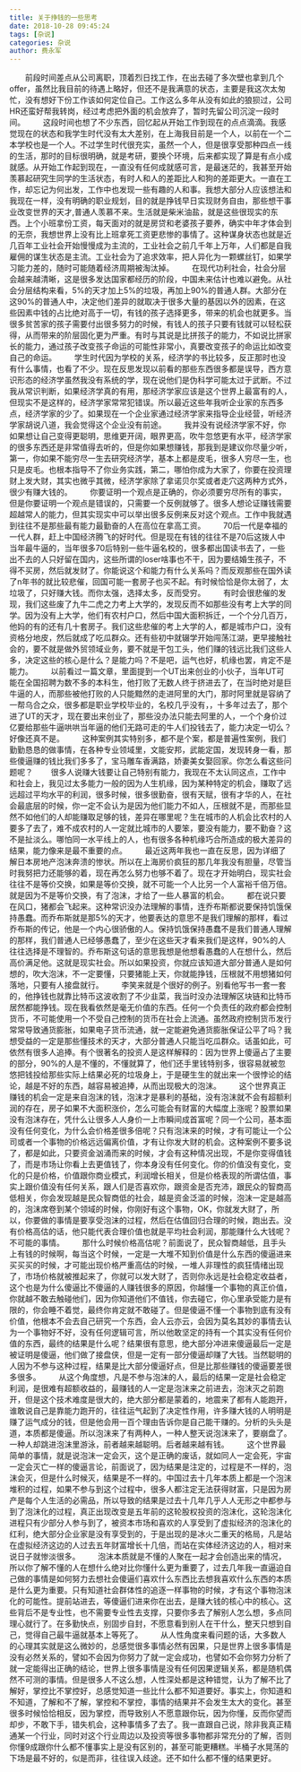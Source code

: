 ```yaml
---
title: 关于挣钱的一些思考
date: 2018-10-28 09:45:24
tags: [杂说]
categories: 杂说
author: 费永军
---
```

&emsp;&emsp;前段时间差点从公司离职，顶着烈日找工作，在出去碰了多次壁也拿到几个offer，虽然比我目前的待遇上略好，但还不是我满意的状态，主要是我这次太匆忙，没有想好下份工作该如何定位自己。工作这么多年从没有如此的狼狈过，公司HR还蛮好帮我转岗，经过考虑把外面的机会放弃了，暂时先留公司沉淀一段时间。
&emsp;&emsp;这段时间也想了不少东西，回忆起从开始工作到现在的点点滴滴。我感觉现在的状态和我学生时代没有太大差别，在上海我目前是一个人，以前在一个二本学校也是一个人。不过学生时代很充实，虽然一个人，但是很享受那种四点一线的生活，那时的目标很明确，就是考研，要换个环境，后来都实现了算是有点小成就感。从开始工作起到现在，一直没有任何成就感可言，是最迷茫的，我甚至开始羡慕起研究生同学的生活状态，有时人和人的差距比人和狗的差距更大。一直在工作，却忘记为何出发，工作中也发现一些有趣的人和事。我想大部分人应该想法和我现在一样，没有明确的职业规划，目的就是挣钱早日实现财务自由，那些想干事业改变世界的天才,普通人羡慕不来。生活就是柴米油盐，就是这些很现实的东西。上个小班拿份工资，每天面对的就是房贷和老婆孩子要养，确实中年才体会到的无奈，我想世界上没有比上班拿死工资更悲惨的事情了。这种谋身状态也就是近几百年工业社会开始慢慢成为主流的，工业社会之前几千年上万年，人们都是自我雇佣的谋生状态是主流。工业社会为了追求效率，把人异化为一颗螺丝钉，如果学习能力差的，随时可能随着经济周期被淘汰掉。
&emsp;&emsp;在现代功利社会，社会分层会越来越清晰，这是很多发达国家都经历的阶段，中国未来估计也难以避免。从社会分层结构来看，5%的天才加上5%的垃圾，再加上90%的普通人群。大部分在这90%的普通人中，决定他们差异的就取决于很多大量的基因以外的因素，在这些因素中钱的占比绝对高于一切，有钱的孩子选择更多，带来的机会也就更多。当很多贫苦家的孩子需要付出很多努力的时候，有钱人的孩子只要有钱就可以轻松获得，从而带来的阶层固化更为严重。有时与其说是比拼孩子的能力，不如说比拼家长的能力，通过孩子改变孩子命运的可能性非常小，真要改变孩子的命运比如改变自己的命运。
&emsp;&emsp;学生时代因为学校的关系，经济学的书比较多，反正那时也没有什么事情，也看了不少。现在反思发现以前看的那些东西很多都是误导，西方意识形态的经济学虽然我没有系统的学，现在说他们是伪科学可能太过于武断。不过我从常识判断，如果经济学真的有用，那经济学家应该是这个世界上最富有的人，但现实不是这样的，经济学家常常犯错误。所以最近这些年我听企业家的东西多点，经济学家的少了。如果现在一个企业家通过经济学家来指导企业经营，听经济学家胡说八道，我会觉得这个企业没有前途。
&emsp;&emsp;我并没有说经济学家不好，你如果想让自己变得更聪明，思维更开阔，眼界更高，吹牛忽悠更有水平，经济学家的很多东西还是非常值得去听的，但是你如果想赚钱，那我到是建议你尽量少听，第一，你如果不能穷尽一生去研究经济学，基本上都是皮毛，很多人穷尽一生，也只是皮毛。也根本指导不了你业务实践，第二，哪怕你成为大家了，你要在投资理财上发大财，其实也微乎其微，经济学家除了拿诺贝尔奖或者走穴这两种方式外，很少有赚大钱的。
&emsp;&emsp;你要证明一个观点是正确的，你必须要穷尽所有的事实，但是你要证明一个观点是错误的，只需要一个反例就够了。很多人想论证赚钱需要超越常人的能力，但其实现实中可以举出很多反例来反对这个观点。工作中我就遇到往往不是那些最有能力最勤奋的人在高位在拿高工资。
&emsp;&emsp;70后一代是幸福的一代人群，赶上中国经济腾飞的好时代。但是现在有钱的往往不是70后这拨人中当年最牛逼的，当年很多70后特别一些牛逼名校的，很多都出国读书去了，一些出不去的人只好留在国内，这些所谓的loser啥事也不干，因为要结婚生孩子，不得不买房，然后就发财了。你能说这个和能力有什么关系吗？而反观那些在国外读了n年书的就比较悲催，回国可能一套房子也买不起。有时候恰恰是你太弱了，太垃圾了，只好赚大钱。而你太强，选择太多，反而受穷。
&emsp;&emsp;有时会很悲催的发现，我们这些废了九牛二虎之力考上大学的，发现反而不如那些没有考上大学的同学。因为没有上大学，他们有农村户口，然后中国大面积拆迁，一个个分几百万，他妈的有的还有几十套房子。我们这些悲催的考上大学的人，都是城市户口，没有资格分地皮，然后就成了吃瓜群众。还有些初中就辍学开始闯荡江湖，更早接触社会的，要不就是做外贸领域业务，要不就是干包工头，他们赚的钱远比我们这些人多，决定这些的核心是什么？是能力吗？不是吧，运气也好，机缘也罢，肯定不是能力。
&emsp;&emsp;以前看过一篇文章，里面提到一个UT出来创业的小伙子，当年UT可能在全国招聘为数不多的本科生，他打败了无数人终于挤进去了，在当时绝对是巨牛逼的人，而那些被他打败的人只能黯然的走进阿里的大门，那时阿里就是容纳了一帮乌合之众，很多都是职业学校毕业的，名校几乎没有，，十多年过去了，那个进了UT的天才，现在要出来创业了，那些没办法只能去阿里的人，一个个身价过亿要给那些牛逼哄哄当年逼的他们无路可走的牛人们投钱去了，能力决定一切么？好像还真不是。
&emsp;&emsp;这种案例其实特别多，都不是个案，都是普遍性案例，我们勤勤恳恳的做事情，在各种专业领域里，文能安邦，武能定国，发现转身一看，那些傻逼赚的钱比我们多多了，宝马雕车香满路，娇妻美女娶回家。你怎么看这些问题呢？
&emsp;&emsp;很多人说赚大钱要让自己特别有能力，我现在不太认同这点，工作中和社会上，我见过太多能力一般的因为人生机缘，因为某种特定的机会，赚取了远远超过平均水平的利润，很多时候，很多很勤奋，很有天赋，很有才华的人，在社会最底层的时候，你一定不会认为是因为他们能力不如人，压根就不是，而那些显然不如他们的人却能赚取足够的钱，差异在哪里呢？生在城市的人机会比农村的人要多了去了，难不成农村的人一定就比城市的人要笨，要没有能力，要不勤奋？这不是扯淡么。哪怕同一水平线上的人，也有很多各种机缘巧合所造成的极大差异的结果，能力像来是最不重要的点。
&emsp;&emsp;最近这两年我也一直在反思，因为详细了解日本房地产泡沫奔溃的惨状。所以在上海房价疯狂的那几年我没有胆量，尽管当时我努把力还能够的着，现在再怎么努力也够不着了。现在才开始明白，现实社会往往不是等价交换，如果是等价交换，就不可能一个人比另一个人富裕千倍万倍。就是因为不是等价交换，有了泡沫，才给了一些人暴富的机会。
&emsp;&emsp;都在说只要在风口，猪都会飞起来。这种常识没办法理解的事情，连乔布斯都说要保持饥饿保持愚蠢。而乔布斯就是那5%的天才，他要表达的意思不是我们理解的那样，看过乔布斯的传记，他是一个内心很骄傲的人。保持饥饿保持愚蠢不是我们普通人理解的那样，我们普通人已经够愚蠢了，至少在这些天才看来我们是这样，90%的人往往选择是不理智的。乔布斯这句话的意思我想是他想看愚蠢的人在想什么，然后高价满足他。这就是现实社会。所以如果投资，你就应该知道大部分普通人是如何想的，吹大泡沫，不一定要懂，只要猪能上天，你就能挣钱，压根就不用想猪如何落地，只要有人接盘就行。
&emsp;&emsp;李笑来就是个很好的例子。别看他写书一套一套的，他挣钱也就靠比特币这波收割了不少韭菜，我当时没办法理解区块链和比特币居然都能挣钱。现在我看依然是毫无价值的东西。任何一个负责任的政府都会控制货币，不可能使用一个不受自己控制的货币在社会上流通。虽然政府控制货币发行常常导致通货膨胀，如果电子货币流通，就一定能避免通货膨胀保证公平了吗？我想受益的一定是那些懂技术的天才，大部分普通人只能当吃瓜群众。话虽如此，可依然有很多人追捧。有个很著名的投资人是这样解释的：因为世界上傻逼占了主要的部分，90%的人是不懂的，不懂就算了，他们还手里钱特别多，很容易就被忽悠把钱投给那些实际上结果必死的垃圾身上，于是硬生生的就出来一个很悖论的结论，越是不好的东西，越容易被追捧，从而出现极大的泡沫。
&emsp;&emsp;这个世界真正赚钱的机会一定是来自泡沫的钱，泡沫才是暴利的基础，没有泡沫就不会有超额利润的存在，房子如果不大面积涨价，怎么可能会有财富的大幅度上涨呢？股票如果没有泡沫存在，凭什么让很多人人身价一上市瞬间成首富呢？同一个公司，基本面没有任何变化，为什么会价格差很多倍呢？只有泡沫来的时候，才有可能让一个公司或者一个事物的价格远远偏离价值，才有让你发大财的机会。这种案例不要多说了，都是如此，只要资金汹涌而来的时候，才会有这种情况出现，不是你变得值钱了，而是市场让你看上去更值钱了，你本身没有任何变化。你的价值没有变化，变化的只是价格，价值跟你商业模式，利润增长相关，但是价格表现的所谓估值，事实上跟价值没有任何关系，跟人们是否喜欢你，跟资金是否充沛，跟民众的智商高低相关，你会发现越是民众智商低的社会，越是资金泛滥的时候，泡沫一定是越高的，泡沫席卷到某个领域的时候，你刚好有这个事物，OK，你就发大财了，所以，你要做的事情是要享受泡沫的过程，然后在估值回归合理的时候，跑出去。没有价格高估的话，他只能代表合理价值也就是平均社会利润，那能赚什么大钱呢？不可能的事情。
&emsp;&emsp;那什么时候价格高估呢？前面说了，民众智商越低，且手头上有钱的时候啊，每当这个时候，一定是一大堆不知到价值是什么东西的傻逼进来买买买的时候，才可能出现价格严重高估的时候，一堆人非理性的疯狂情绪出现了，市场价格就被推起来了，你就可以发大财了，否则你永远是社会稳定收益者，这个也是为什么傻逼比不傻逼的人赚钱很多的原因，你越懂一个事物的真正价值，你就越不敢去触碰他们，因为你知道他们不值钱，你去碰它，你心里承受能力是有限的，你会睡不着觉，最终你肯定就不敢碰了。但是傻逼不懂一个事物到底有没有价值，他根本不会去自己研究一个东西，会人云亦云，会因为莫名其妙的事情去认为一个事物好不好，没有任何逻辑可言，所以他敢坚定的持有一个其实没有任何价值的东西，最终的结果是什么呢？结果很有意思，绝大部分冲进来傻逼最后一定是被证明是傻逼，他们做了接盘侠，但是一定有一部分傻逼却赚了大钱。当然聪明的人因为不参与这种过程，结果是比大部分傻逼好点，但是比那些赚钱的傻逼要差很多很多。
&emsp;&emsp;从这个角度想，凡是不参与泡沫的人，最后的结果一定是社会稳定利润，是很难有超额收益的，最赚钱的人一定是泡沫来之前进去，泡沫灭之前跑开，但是这个技术难度是很大的，绝大部分都是蒙着的，地震来了都有人能跑开，谁敢说自己是靠能力跑开的，往往运气起到了决定性作用，许多赚大钱的人明明是赚了运气成分的钱，但是他会用一百个理由告诉你是自己能干赚的。分析的头头是道，本质都是傻逼。所以泡沫来了有两种人，一种人整天说泡沫来了，要崩盘了。一种人却跳进泡沫里游泳，前者越来越聪明。后者越来越有钱。
&emsp;&emsp;这个世界最简单的事情，就是说泡沫一定会灭，这个是正确的废话，就如同人一定会死，宇宙一定会灭亡一样的傻逼言论，前面说了，因为结果是注定的，过程是不一样的，泡沫会灭，但是什么时候灭，结果是不一样的。中国过去十几年本质上都是一个泡沫堆积的过程，如果不参与到这个过程中，很多人都注定无法获得财富，只是因为房产是每个人生活的必需品，所以导致的结果是过去十几年几乎人人无形之中都参与到了泡沫化的过程，真正出现改变是五年前的这轮股权投资的泡沫化，这轮泡沫化进程只有少部分人参与到了，被资本市场和喜欢的人享受到了虚拟经济的泡沫化的红利，绝大部分企业家是没有享受到的，于是出现的是冰火二重天的格局，凡是站在虚拟经济这边的人过去五年财富增长十几倍，而站在实体经济这边的人，相对来说日子就惨淡很多。
&emsp;&emsp;泡沫本质就是不懂的人聚在一起才会创造出来的情况，所以你了解不懂的人在想什么绝对比你懂什么更为重要了，过去几年我一直逼迫自己做的事情是如何努力去想社会傻逼们喜欢什么东西比去想我喜欢什么东西的本质是什么更为重要。只有知道社会群体性的追逐一样事物的时候，才有这个事物泡沫化的可能性。提前站进去，等傻逼们进来你在出去，是赚大钱的核心中的核心。这些背后不是专业性，也不需要专业性去支撑，只要你多去了解别人怎么想，多点同理心就行了。在多勤快点，别固步自封，不愿意看到别人在干什么，整天只想到自己，觉得自己最牛逼就基本上等死了。
&emsp;&emsp;从人性角度来看问题的话，大多数人的心理其实就是这么微妙的，总感觉很多事情必然有因果，只是世界上很多事情是没有必然关系的，譬如不会因为你努力了就一定会成功，也譬如不会你努力分析了就一定能得出正确的结论，世界上很多事情是没有任何因果逻辑关系，都是随机偶然不可测的事情。但是很多人不这么想，人性深处都是这种错觉，认为了解不比了解好，掌控比不掌控好，总感觉知道一些比什么都不知道要好。事实上，你知道和不知道，了解和不了解，掌控和不掌控，事情的结果并不会发生太大的变化。甚至很多时候恰恰相反，因为掌控，而导致别人不愿意跟你玩，因为你懂，反而你望而却步，不敢下手，错失机会，这种事情多了去了。我一直跟自己说，除非我真正精通某一个行业，同时对这个行业周边以及投资等很多事物都非常充分的了解，否则你懂9成跟你什么都不懂事实上是没有区别的，甚至可能更糟糕。半桶子水晃荡的下场是最不好的，似是而非，往往误入歧途。还不如什么都不懂的结果更好。
